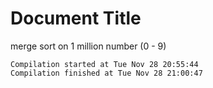 # Document Title

merge sort on 1 million number (0 - 9)

```
Compilation started at Tue Nov 28 20:55:44
Compilation finished at Tue Nov 28 21:00:47
```
